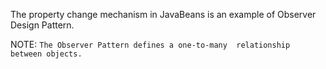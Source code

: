 The property change mechanism in JavaBeans is an example
of Observer Design Pattern.

NOTE: ```The Observer Pattern defines a one-to-many 
relationship between objects.```


